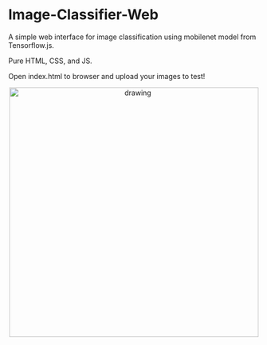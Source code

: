 # Image-Classifier-Web

<p>A simple web interface for image classification using mobilenet model from Tensorflow.js.</p>
<p>Pure HTML, CSS, and JS.</p>
<p>Open index.html to browser and upload your images to test!</p>


<p align="center"> 
<img src="https://github.com/wongsenoch/Image-Classifier-Web/blob/master/illustration.png" alt="drawing" height="500"/>
</p>
